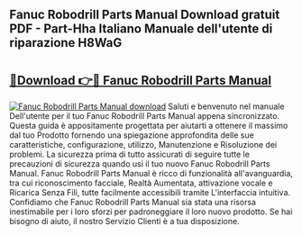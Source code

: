 ## Fanuc Robodrill Parts Manual Download gratuit PDF - Part-Hha Italiano Manuale dell'utente di riparazione H8WaG

# <h2><a href="http://dfblni.blite.top/?on=Fanuc+Robodrill+Parts+Manual">🔗Download 👉🔴 Fanuc Robodrill Parts Manual</a></h2>

[![Fanuc Robodrill Parts Manual download](https://i.imgur.com/lujVjoI.png)](http://dfblni.blite.top/?on=Fanuc+Robodrill+Parts+Manual)
Saluti e benvenuto nel manuale Dell'utente per il tuo Fanuc Robodrill Parts Manual appena sincronizzato. Questa guida è appositamente progettata per aiutarti a ottenere il massimo dal tuo Prodotto fornendo una spiegazione approfondita delle sue caratteristiche, configurazione, utilizzo, Manutenzione e Risoluzione dei problemi. La sicurezza prima di tutto assicurati di seguire tutte le precauzioni di sicurezza quando usi il tuo nuovo Fanuc Robodrill Parts Manual. Fanuc Robodrill Parts Manual è ricco di funzionalità all'avanguardia, tra cui riconoscimento facciale, Realtà Aumentata, attivazione vocale e Ricarica Senza Fili, tutte facilmente accessibili tramite L'interfaccia intuitiva. Confidiamo che Fanuc Robodrill Parts Manual sia stata una risorsa inestimabile per i loro sforzi per padroneggiare il loro nuovo prodotto. Se hai bisogno di aiuto, il nostro Servizio Clienti è a tua disposizione.
